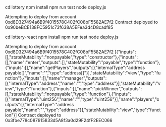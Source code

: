 cd lottery
npm install
npm run test
node deploy.js

Attempting to deploy from account 0xd8D327494a6B9f4015578C402fC08bF5582AE7f2
Contract deployed to 0x90beBCE138FC5951c73f638A5EFea3d4D8cadf85

cd lottery-react
npm install
npm run test
node deploy.js

Attempting to deploy from account 0xd8D327494a6B9f4015578C402fC08bF5582AE7f2
[{"inputs":[],"stateMutability":"nonpayable","type":"constructor"},{"inputs":[],"name":"enter","outputs":[],"stateMutability":"payable","type":"function"},{"inputs":[],"name":"getPlayers","outputs":[{"internalType":"address payable[]","name":"","type":"address[]"}],"stateMutability":"view","type":"function"},{"inputs":[],"name":"manager","outputs":[{"internalType":"address","name":"","type":"address"}],"stateMutability":"view","type":"function"},{"inputs":[],"name":"pickWinner","outputs":[],"stateMutability":"nonpayable","type":"function"},{"inputs":[{"internalType":"uint256","name":"","type":"uint256"}],"name":"players","outputs":[{"internalType":"address payable","name":"","type":"address"}],"stateMutability":"view","type":"function"}]
Contract deployed to 0x3fbe778c087915833d5A8f3a0d29F24fF2EEC066
